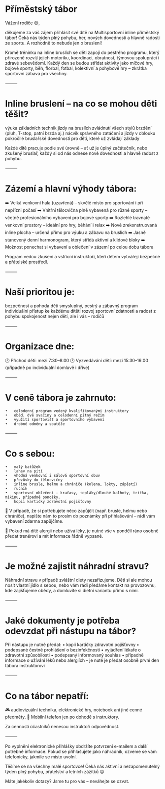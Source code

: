 # Příměstský tábor
Vážení rodiče 😊,

děkujeme za váš zájem přihlásit své dítě na Multisportovní inline příměstský tábor!
Čeká nás týden plný pohybu, her, nových dovedností a hlavně radosti ze sportu. A rozhodně to nebude jen o bruslení!

Kromě tréninku na inline bruslích se děti zapojí do pestrého programu, který přirozeně rozvíjí jejich motoriku, koordinaci, obratnost, týmovou spolupráci i zdravé sebevědomí.
Každý den se budou střídat aktivity jako míčové hry, bojové sporty, běh, florbal, fotbal, kolektivní a pohybové hry – zkrátka sportovní zábava pro všechny.

⸻

# Inline bruslení – na co se mohou děti těšit?
výuka základních technik jízdy na bruslích
zvládnutí všech stylů brzdění (pluh, T-stop, patní brzda aj.)
nácvik správného zatáčení a jízdy v oblouku
pokročilé bruslařské dovednosti pro děti, které už zvládají základy

Každé dítě pracuje podle své úrovně – ať už je úplný začátečník, nebo zkušený bruslař, každý si od nás odnese nové dovednosti a hlavně radost z pohybu.

⸻

# Zázemí a hlavní výhody tábora:

➡️ Velká venkovní hala (uzavřená) – skvělé místo pro sportování i při nepřízni počasí
➡️ Vnitřní tělocvična plně vybavená pro různé sporty – včetně profesionálního vybavení pro bojové sporty
➡️ Rozlehlé travnaté venkovní prostory – ideální pro hry, běhání i relax
➡️ Nově zrekonstruovaná inline plocha – určená přímo pro výuku a zábavu na bruslích
➡️ Jasně stanovený denní harmonogram, který střídá aktivní a klidové bloky
➡️ Možnost ponechat si vybavení a oblečení v zázemí po celou dobu tábora

Program vedou zkušení a vstřícní instruktoři, kteří dětem vytvářejí bezpečné a přátelské prostředí.

⸻

# Naší prioritou je:
bezpečnost a pohoda dětí
smysluplný, pestrý a zábavný program
individuální přístup ke každému dítěti
rozvoj sportovní zdatnosti a radost z pohybu
spokojenost nejen dětí, ale i vás – rodičů

⸻

# Organizace dne:

🕗 Příchod dětí: mezi 7:30–8:00
🕓 Vyzvedávání dětí: mezi 15:30–16:00
(případně po individuální domluvě i dříve)

⸻

# V ceně tábora je zahrnuto:
	•	celodenní program vedený kvalifikovanými instruktory
	•	oběd, dvě svačiny a celodenní pitný režim
	•	využití sportovišť a sportovního vybavení
	•	drobné odměny a soutěže

⸻

# Co s sebou:
	•	malý batůžek
	•	lahev na pití
	•	vhodná venkovní i sálová sportovní obuv
	•	přezůvky do tělocvičny 
	•	inline brusle, helmu a chrániče (kolena, lokty, zápěstí)
	•	ručník
	•	sportovní oblečení – kraťasy, tepláky/dlouhé kalhoty, trička, mikinu, případně ponožky.
	•	kopii kartičky zdravotní pojišťovny

🔸 V případě, že si potřebujete něco zapůjčit (např. brusle, helmu nebo chrániče), napište nám to prosím do poznámky při přihlašování – rádi vám vybavení zdarma zapůjčíme.

🔸 Pokud má dítě alergii nebo užívá léky, je nutné vše v pondělí ráno osobně předat trenérovi a mít informace řádně vypsané.

⸻

# Je možné zajistit náhradní stravu?

Náhradní stravu v případě zvláštní diety nezařizujeme.
Děti si ale mohou nosit vlastní jídlo s sebou, nebo vám rádi předáme kontakt na provozovnu, kde zajišťujeme obědy, a domluvíte si dietní variantu přímo s nimi.

⸻

# Jaké dokumenty je potřeba odevzdat při nástupu na tábor?

Při nástupu je nutné předat:
	•	kopii kartičky zdravotní pojišťovny
	•	podepsané čestné prohlášení o bezinfekčnosti
	•	vyjádření lékaře o zdravotní způsobilosti
	•	podepsaný informovaný souhlas 
	•	případně informace o užívání léků nebo alergiích – je nuté je předat osobně první den tábora instruktorovi

⸻

# Co na tábor nepatří:

🎮 audiovizuální technika, elektronické hry, notebook ani jiné cenné předměty.
📱 Mobilní telefon jen po dohodě s instruktory.

Za cennosti účastníků nenesou instruktoři odpovědnost.

⸻

Po vyplnění elektronické přihlášky obdržíte potvrzení e-mailem a další potřebné informace. Pokud se přihlašujete jako náhradník, ozveme se vám telefonicky, jakmile se místo uvolní.

Těšíme se na všechny malé sportovce!
Čeká nás aktivní a nezapomenutelný týden plný pohybu, přátelství a letních zážitků 😊

Máte jakékoliv dotazy? Jsme tu pro vás – neváhejte se ozvat.

